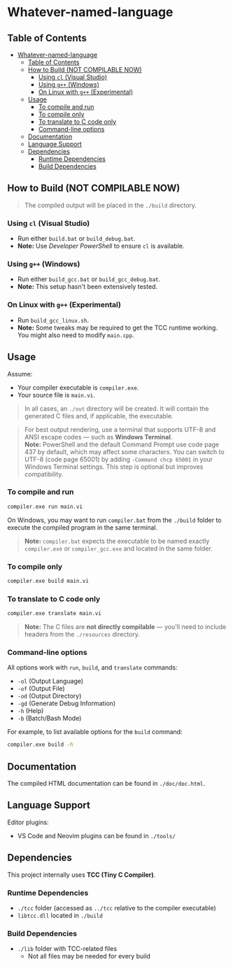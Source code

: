 # Whatever-named-language

## Table of Contents
- [Whatever-named-language](#whatever-named-language)
  - [Table of Contents](#table-of-contents)
  - [How to Build (NOT COMPILABLE NOW)](#how-to-build-not-compilable-now)
    - [Using `cl` (Visual Studio)](#using-cl-visual-studio)
    - [Using `g++` (Windows)](#using-g-windows)
    - [On Linux with `g++` (Experimental)](#on-linux-with-g-experimental)
  - [Usage](#usage)
    - [To compile and run](#to-compile-and-run)
    - [To compile only](#to-compile-only)
    - [To translate to C code only](#to-translate-to-c-code-only)
    - [Command-line options](#command-line-options)
  - [Documentation](#documentation)
  - [Language Support](#language-support)
  - [Dependencies](#dependencies)
    - [Runtime Dependencies](#runtime-dependencies)
    - [Build Dependencies](#build-dependencies)

## How to Build (NOT COMPILABLE NOW)

> The compiled output will be placed in the `./build` directory.

### Using `cl` (Visual Studio)
- Run either `build.bat` or `build_debug.bat`.
- **Note:** Use *Developer PowerShell* to ensure `cl` is available.

### Using `g++` (Windows)
- Run either `build_gcc.bat` or `build_gcc_debug.bat`.
- **Note:** This setup hasn't been extensively tested.

### On Linux with `g++` (Experimental)
- Run `build_gcc_linux.sh`.
- **Note:** Some tweaks may be required to get the TCC runtime working. You might also need to modify `main.cpp`.

## Usage

Assume:
- Your compiler executable is `compiler.exe`.
- Your source file is `main.vi`.

> In all cases, an `./out` directory will be created. It will contain the generated C files and, if applicable, the executable.

> For best output rendering, use a terminal that supports UTF-8 and ANSI escape codes — such as **Windows Terminal**.  
> **Note:** PowerShell and the default Command Prompt use code page 437 by default, which may affect some characters. You can switch to UTF-8 (code page 65001) by adding `-Command chcp 65001` in your Windows Terminal settings. This step is optional but improves compatibility.

### To compile and run
```bash
compiler.exe run main.vi
```
On Windows, you may want to run `compiler.bat` from the `./build` folder to execute the compiled program in the same terminal.

> **Note:** `compiler.bat` expects the executable to be named exactly `compiler.exe` or `compiler_gcc.exe` and located in the same folder.

### To compile only
```bash
compiler.exe build main.vi
```

### To translate to C code only
```bash
compiler.exe translate main.vi
```
> **Note:** The C files are **not directly compilable** — you'll need to include headers from the `./resources` directory.

### Command-line options
All options work with `run`, `build`, and `translate` commands:

- `-ol` (Output Language)  
- `-of` (Output File)  
- `-od` (Output Directory)  
- `-gd` (Generate Debug Information)  
- `-h` (Help)  
- `-b` (Batch/Bash Mode)  

For example, to list available options for the `build` command:
```bash
compiler.exe build -h
```

## Documentation

The compiled HTML documentation can be found in `./doc/doc.html`.

## Language Support

Editor plugins:
- VS Code and Neovim plugins can be found in `./tools/`

## Dependencies

This project internally uses **TCC (Tiny C Compiler)**.

### Runtime Dependencies
- `./tcc` folder (accessed as `../tcc` relative to the compiler executable)
- `libtcc.dll` located in `./build`

### Build Dependencies
- `./lib` folder with TCC-related files  
  - Not all files may be needed for every build